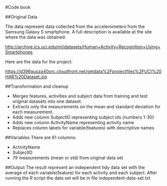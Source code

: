 #Code book

##Original Data

The data represent data collected from the accelerometers from the Samsung Galaxy S smartphone. A full description is available at the site where the data was obtained: 

http://archive.ics.uci.edu/ml/datasets/Human+Activity+Recognition+Using+Smartphones 

Here are the data for the project: 

https://d396qusza40orc.cloudfront.net/getdata%2Fprojectfiles%2FUCI%20HAR%20Dataset.zip

##Transformation and cleanup
* Merges features, activities and subject data from training and test original datasets into one dataset.
* Extracts only the measurements on the mean and standard deviation for each measurement. 
* Adds new column SubjectID representing subject ids (numbers 1-30)
* Adds new column ActivityName representing activity name
* Replaces column labels for variable(features) with descriptive names

##Variables
There are 81 columns:
* ActivityName
* SubjectID
* 79 measurements (mean or std) from original data set

##Output
The result represent an independent tidy data set with the average of each variable(feature) for each activity and each subject. After running the R script the data set will be in file independent-data-set.txt